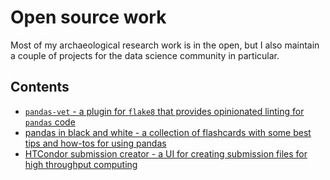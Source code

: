 # Open source work

Most of my archaeological research work is in the open, but I also maintain a couple of projects for the data science community in particular.

## Contents

* [`pandas-vet` - a plugin for `flake8` that provides opinionated linting for `pandas` code](./pandas-vet)
* [pandas in black and white - a collection of flashcards with some best tips and how-tos for using pandas](./pandas-bw)
* [HTCondor submission creator - a UI for creating submission files for high throughput computing](./htcondor-submission-creator)
